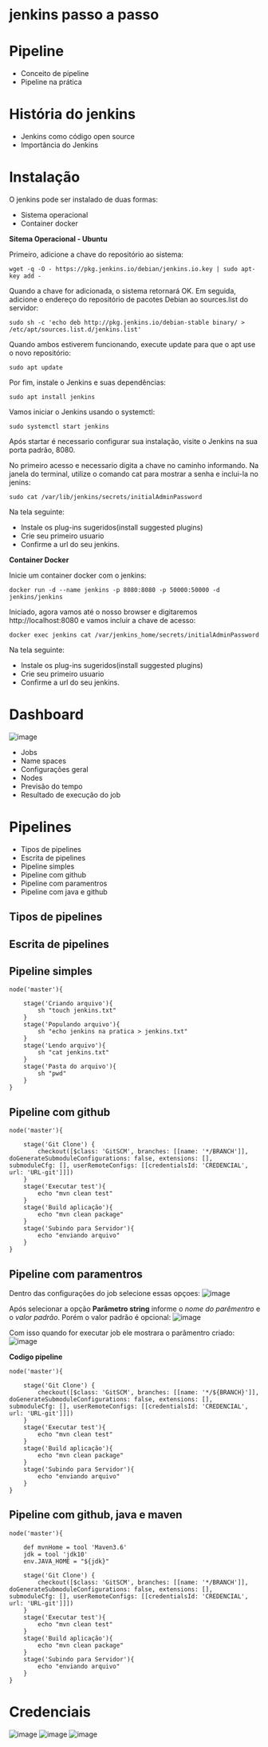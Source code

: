 # jenkins passo a passo

# Pipeline
 - Conceito de pipeline
 - Pipeline na prática

# História do jenkins
 - Jenkins como código open source
 - Importância do Jenkins

# Instalação

O jenkins pode ser instalado de duas formas:
- Sistema operacional
- Container docker

**Sitema Operacional - Ubuntu**

Primeiro, adicione a chave do repositório ao sistema:

```
wget -q -O - https://pkg.jenkins.io/debian/jenkins.io.key | sudo apt-key add -
```

Quando a chave for adicionada, o sistema retornará OK. Em seguida, adicione o endereço do repositório de pacotes Debian ao sources.list do servidor:

```
sudo sh -c 'echo deb http://pkg.jenkins.io/debian-stable binary/ > /etc/apt/sources.list.d/jenkins.list'
```
Quando ambos estiverem funcionando, execute update para que o apt use o novo repositório:
```
sudo apt update
```

Por fim, instale o Jenkins e suas dependências:
```
sudo apt install jenkins
```

Vamos iniciar o Jenkins usando o systemctl:
```
sudo systemctl start jenkins
```

Após startar é necessario configurar sua instalação, visite o Jenkins na sua porta padrão, 8080. 

No primeiro acesso e necessario digita a chave no caminho informando. Na janela do terminal, utilize o comando cat para mostrar a senha e inclui-la no jenins:

```
sudo cat /var/lib/jenkins/secrets/initialAdminPassword
```

Na tela seguinte:
- Instale os plug-ins sugeridos(install suggested plugins)
- Crie seu primeiro usuario
- Confirme a url do seu jenkins.


**Container Docker**

Inicie um container docker com o jenkins:

```
docker run -d --name jenkins -p 8080:8080 -p 50000:50000 -d jenkins/jenkins
```

Iniciado, agora vamos até o nosso browser e digitaremos http://localhost:8080 e vamos incluir a chave de acesso:

```
docker exec jenkins cat /var/jenkins_home/secrets/initialAdminPassword
```

Na tela seguinte:
- Instale os plug-ins sugeridos(install suggested plugins)
- Crie seu primeiro usuario
- Confirme a url do seu jenkins.

# Dashboard
![image](/image/jenkins.png)
- Jobs
- Name spaces
- Configurações geral
- Nodes
- Previsão do tempo
- Resultado de execução do job

# Pipelines
 - Tipos de pipelines
 - Escrita de pipelines
 - Pipeline simples 
 - Pipeline com github
 - Pipeline com paramentros
 - Pipeline com java e github

## Tipos de pipelines

## Escrita de pipelines


## Pipeline simples

```
node('master'){
    
    stage('Criando arquivo'){
        sh "touch jenkins.txt"
    }
    stage('Populando arquivo'){
        sh "echo jenkins na pratica > jenkins.txt"
    }
    stage('Lendo arquivo'){
        sh "cat jenkins.txt"
    }
    stage('Pasta do arquivo'){
        sh "pwd"
    }
}

```


## Pipeline com github

```
node('master'){
    
    stage('Git Clone') {
        checkout([$class: 'GitSCM', branches: [[name: '*/BRANCH']], doGenerateSubmoduleConfigurations: false, extensions: [], submoduleCfg: [], userRemoteConfigs: [[credentialsId: 'CREDENCIAL', url: 'URL-git']]])
    }
    stage('Executar test'){
        echo "mvn clean test"
    }
    stage('Build aplicação'){
        echo "mvn clean package"
    }
    stage('Subindo para Servidor'){
        echo "enviando arquivo"
    }
}
```

## Pipeline com paramentros

Dentro das configurações do job selecione essas opçoes:
![image](/image/parameters/criandoParamentro.png)

Após selecionar a opção **Parâmetro string** informe o _nome do parêmentro_ e o _valor padrão_. Porém o valor padrão é opcional:
![image](/image/parameters/nomeParamentro.png)

Com isso quando for executar job ele mostrara o parâmentro criado:
![image](/image/parameters/setParamentro.png)

**Codigo pipeline**
```
node('master'){
    
    stage('Git Clone') {
        checkout([$class: 'GitSCM', branches: [[name: '*/${BRANCH}']], doGenerateSubmoduleConfigurations: false, extensions: [], submoduleCfg: [], userRemoteConfigs: [[credentialsId: 'CREDENCIAL', url: 'URL-git']]])
    }
    stage('Executar test'){
        echo "mvn clean test"
    }
    stage('Build aplicação'){
        echo "mvn clean package"
    }
    stage('Subindo para Servidor'){
        echo "enviando arquivo"
    }
}
```


## Pipeline com github, java e maven

```
node('master'){
    
    def mvnHome = tool 'Maven3.6'
    jdk = tool 'jdk10'
    env.JAVA_HOME = "${jdk}"
    
    stage('Git Clone') {
        checkout([$class: 'GitSCM', branches: [[name: '*/BRANCH']], doGenerateSubmoduleConfigurations: false, extensions: [], submoduleCfg: [], userRemoteConfigs: [[credentialsId: 'CREDENCIAL', url: 'URL-git']]])
    }
    stage('Executar test'){
        echo "mvn clean test"
    }
    stage('Build aplicação'){
        echo "mvn clean package"
    }
    stage('Subindo para Servidor'){
        echo "enviando arquivo"
    }
}
```
# Credenciais
![image](/image/credentials/confJenkins.png)
![image](/image/credentials/credentials.png)
![image](/image/credentials/criandoCredentials.png)